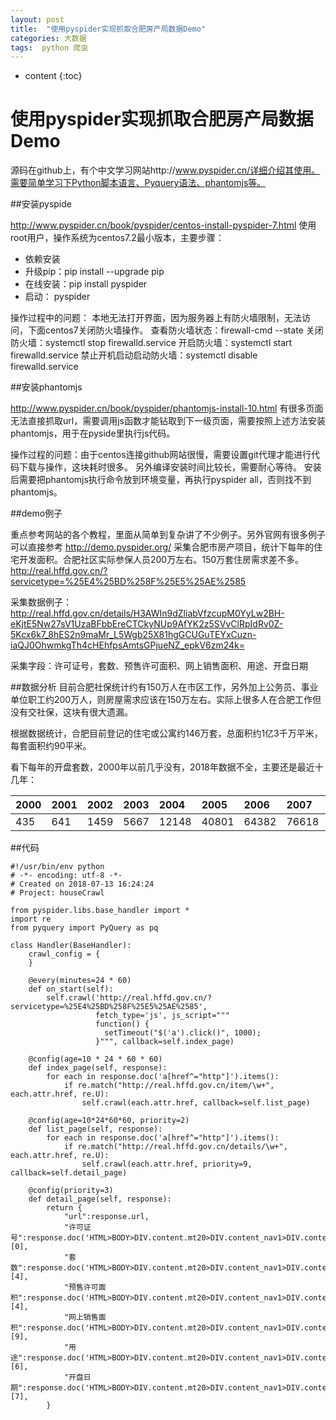 ```yaml
---
layout: post
title:  "使用pyspider实现抓取合肥房产局数据Demo"
categories: 大数据
tags:  python 爬虫 
---
```


* content
{:toc}

# 使用pyspider实现抓取合肥房产局数据Demo

源码在github上，有个中文学习网站http://www.pyspider.cn/详细介绍其使用。需要简单学习下Python脚本语言、Pyquery语法、phantomjs等。

##安装pyspide

http://www.pyspider.cn/book/pyspider/centos-install-pyspider-7.html
使用root用户，操作系统为centos7.2最小版本，主要步骤：

* 依赖安装
* 升级pip：pip install --upgrade pip
* 在线安装：pip install pyspider
* 启动： pyspider

操作过程中的问题：
本地无法打开界面，因为服务器上有防火墙限制，无法访问，下面centos7关闭防火墙操作。
查看防火墙状态：firewall-cmd    --state
关闭防火墙：systemctl  stop   firewalld.service
开启防火墙：systemctl  start   firewalld.service
禁止开机启动启动防火墙：systemctl   disable   firewalld.service

##安装phantomjs

http://www.pyspider.cn/book/pyspider/phantomjs-install-10.html
有很多页面无法直接抓取url，需要调用js函数才能钻取到下一级页面，需要按照上述方法安装phantomjs，用于在pyside里执行js代码。

操作过程的问题：由于centos连接github网站很慢，需要设置git代理才能进行代码下载与操作，这块耗时很多。
另外编译安装时间比较长，需要耐心等待。
安装后需要把phantomjs执行命令放到环境变量，再执行pyspider all，否则找不到phantomjs。

##demo例子

重点参考网站的各个教程，里面从简单到复杂讲了不少例子。另外官网有很多例子可以直接参考
http://demo.pyspider.org/
采集合肥市房产项目，统计下每年的住宅开发面积。合肥社区实际参保人员200万左右。150万套住房需求差不多。
http://real.hffd.gov.cn/?servicetype=%25E4%25BD%258F%25E5%25AE%2585

采集数据例子：http://real.hffd.gov.cn/details/H3AWIn9dZliabVfzcupM0YyLw2BH-eKjtE5Nw27sV1UzaBFbbEreCTCkyNUp9AfYK2z5SVvClRpIdRv0Z-5Kcx6k7_8hES2n9maMr_L5Wgb25X81hgGCUGuTEYxCuzn-iaQJ0OhwmkgTh4cHEhfpsAmtsGPjueNZ_epkV6zm24k=

采集字段：许可证号，套数、预售许可面积、网上销售面积、用途、开盘日期

##数据分析
目前合肥社保统计约有150万人在市区工作，另外加上公务员、事业单位职工约200万人，则房屋需求应该在150万左右。实际上很多人在合肥工作但没有交社保，这块有很大遗漏。

根据数据统计，合肥目前登记的住宅或公寓约146万套，总面积约1亿3千万平米，每套面积约90平米。

看下每年的开盘套数，2000年以前几乎没有，2018年数据不全，主要还是最近十几年：

|2000 |2001 |2002 |2003 |2004 |2005 |2006 |2007 |2008 |2009 |2010 |2011 |2012 |2013  |2014  |2015  |2016  | 2017 | 2018|
|:----|:----|:----|:----|:----|:----|:----|:----|:----|:----|:----|:----|:----|:---- |:---- |:---- |:---- |:---- |:----|
|435  |641  |1459 |5667 |12148|40801|64382|76618|89192|95065|86978|80384|97671|138949|143498|160623|169633|128277|69107|


##代码

```
#!/usr/bin/env python
# -*- encoding: utf-8 -*-
# Created on 2018-07-13 16:24:24
# Project: houseCrawl

from pyspider.libs.base_handler import *
import re
from pyquery import PyQuery as pq

class Handler(BaseHandler):
    crawl_config = {
    }

    @every(minutes=24 * 60)
    def on_start(self):
        self.crawl('http://real.hffd.gov.cn/?servicetype=%25E4%25BD%258F%25E5%25AE%2585',
                   fetch_type='js', js_script="""
                   function() {
                     setTimeout("$('a').click()", 1000);
                   }""", callback=self.index_page)

    @config(age=10 * 24 * 60 * 60)
    def index_page(self, response):
        for each in response.doc('a[href^="http"]').items():
            if re.match("http://real.hffd.gov.cn/item/\w+", each.attr.href, re.U):
                self.crawl(each.attr.href, callback=self.list_page)
    
    @config(age=10*24*60*60, priority=2)
    def list_page(self, response):
        for each in response.doc('a[href^="http"]').items():
            if re.match("http://real.hffd.gov.cn/details/\w+", each.attr.href, re.U):
                self.crawl(each.attr.href, priority=9, callback=self.detail_page)
            
    @config(priority=3)
    def detail_page(self, response):
        return {
            "url":response.url,
            "许可证号":response.doc('HTML>BODY>DIV.content.mt20>DIV.content_nav1>DIV.content_xiangx>UL>LI.rbg_1>P>SPAN').text().split()[0],
            "套数":response.doc('HTML>BODY>DIV.content.mt20>DIV.content_nav1>DIV.content_xiangx>UL>LI>P>SPAN').text().split()[4],
            "预售许可面积":response.doc('HTML>BODY>DIV.content.mt20>DIV.content_nav1>DIV.content_xiangx>UL>LI.rbg_1>P>SPAN').text().split()[4],
            "网上销售面积":response.doc('HTML>BODY>DIV.content.mt20>DIV.content_nav1>DIV.content_xiangx>UL>LI>P>SPAN').text().split()[9],
            "用途":response.doc('HTML>BODY>DIV.content.mt20>DIV.content_nav1>DIV.content_xiangx>UL>LI.rbg_1>P>SPAN').text().split()[6],
            "开盘日期":response.doc('HTML>BODY>DIV.content.mt20>DIV.content_nav1>DIV.content_xiangx>UL>LI.rbg_1>P>SPAN').text().split()[7],
        }
```